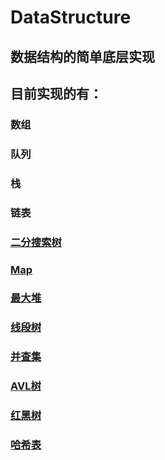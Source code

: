 # DataStructure
## 数据结构的简单底层实现
## 目前实现的有：
### 数组
### 队列
### 栈
### 链表
### [二分搜索树](https://songwell1024.github.io/2018/06/06/BinarySearchTree/)
### [Map](https://songwell1024.github.io/2018/06/08/Map/)
### [最大堆](https://songwell1024.github.io/2018/06/12/MaxHeapAndPriorityQueue/)
### [线段树](https://songwell1024.github.io/2018/06/12/SegmentTree/)
### [并查集](https://songwell1024.github.io/2018/06/16/UnionFind/)
### [AVL树](https://songwell1024.github.io/2018/06/21/AVLTree/)
### [红黑树](https://songwell1024.github.io/2018/06/27/RedBlackTree/)
### [哈希表](https://songwell1024.github.io/2018/07/01/HashTable/)
